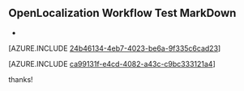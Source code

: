 ## OpenLocalization Workflow Test MarkDown
* 

[AZURE.INCLUDE [24b46134-4eb7-4023-be6a-9f335c6cad23](calleeMd1.md)]



[AZURE.INCLUDE [ca99131f-e4cd-4082-a43c-c9bc333121a4](calleeMd2.md)]

 
thanks!